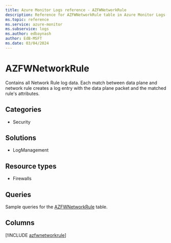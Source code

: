 ```yaml
---
title: Azure Monitor Logs reference - AZFWNetworkRule
description: Reference for AZFWNetworkRule table in Azure Monitor Logs.
ms.topic: reference
ms.service: azure-monitor
ms.subservice: logs
ms.author: edbaynash
author: EdB-MSFT
ms.date: 03/04/2024
---
```


# AZFWNetworkRule

Contains all Network Rule log data. Each match between data plane and network rule creates a log entry with the data plane packet and the matched rule's attributes.


## Categories

- Security

## Solutions

- LogManagement

## Resource types

- Firewalls

## Queries

 Sample queries for the [AZFWNetworkRule](/azure/azure-monitor/reference/queries/azfwnetworkrule) table.


## Columns
  
[!INCLUDE [azfwnetworkrule](.././tables/includes/azfwnetworkrule-include.md)]
